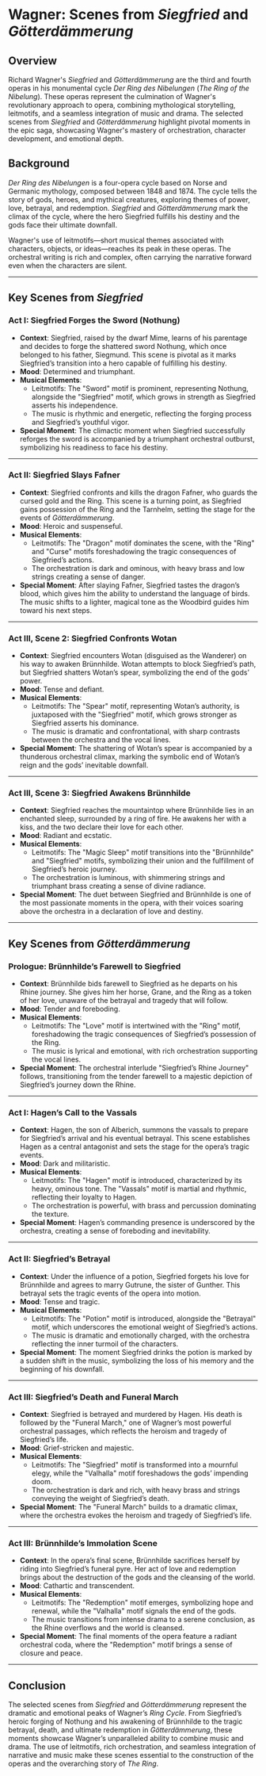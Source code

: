 # Wagner: Scenes from _Siegfried_ and _Götterdämmerung_

## Overview

Richard Wagner's _Siegfried_ and _Götterdämmerung_ are the third and fourth operas in his monumental cycle _Der Ring des Nibelungen_ (_The Ring of the Nibelung_). These operas represent the culmination of Wagner's revolutionary approach to opera, combining mythological storytelling, leitmotifs, and a seamless integration of music and drama. The selected scenes from _Siegfried_ and _Götterdämmerung_ highlight pivotal moments in the epic saga, showcasing Wagner's mastery of orchestration, character development, and emotional depth.

## Background

_Der Ring des Nibelungen_ is a four-opera cycle based on Norse and Germanic mythology, composed between 1848 and 1874. The cycle tells the story of gods, heroes, and mythical creatures, exploring themes of power, love, betrayal, and redemption. _Siegfried_ and _Götterdämmerung_ mark the climax of the cycle, where the hero Siegfried fulfills his destiny and the gods face their ultimate downfall.

Wagner's use of leitmotifs—short musical themes associated with characters, objects, or ideas—reaches its peak in these operas. The orchestral writing is rich and complex, often carrying the narrative forward even when the characters are silent.

---

## Key Scenes from _Siegfried_

### **Act I: Siegfried Forges the Sword (Nothung)**

- **Context**: Siegfried, raised by the dwarf Mime, learns of his parentage and decides to forge the shattered sword Nothung, which once belonged to his father, Siegmund. This scene is pivotal as it marks Siegfried’s transition into a hero capable of fulfilling his destiny.
- **Mood**: Determined and triumphant.
- **Musical Elements**:
  - Leitmotifs: The "Sword" motif is prominent, representing Nothung, alongside the "Siegfried" motif, which grows in strength as Siegfried asserts his independence.
  - The music is rhythmic and energetic, reflecting the forging process and Siegfried’s youthful vigor.
- **Special Moment**: The climactic moment when Siegfried successfully reforges the sword is accompanied by a triumphant orchestral outburst, symbolizing his readiness to face his destiny.

---

### **Act II: Siegfried Slays Fafner**

- **Context**: Siegfried confronts and kills the dragon Fafner, who guards the cursed gold and the Ring. This scene is a turning point, as Siegfried gains possession of the Ring and the Tarnhelm, setting the stage for the events of _Götterdämmerung_.
- **Mood**: Heroic and suspenseful.
- **Musical Elements**:
  - Leitmotifs: The "Dragon" motif dominates the scene, with the "Ring" and "Curse" motifs foreshadowing the tragic consequences of Siegfried’s actions.
  - The orchestration is dark and ominous, with heavy brass and low strings creating a sense of danger.
- **Special Moment**: After slaying Fafner, Siegfried tastes the dragon’s blood, which gives him the ability to understand the language of birds. The music shifts to a lighter, magical tone as the Woodbird guides him toward his next steps.

---

### **Act III, Scene 2: Siegfried Confronts Wotan**

- **Context**: Siegfried encounters Wotan (disguised as the Wanderer) on his way to awaken Brünnhilde. Wotan attempts to block Siegfried’s path, but Siegfried shatters Wotan’s spear, symbolizing the end of the gods’ power.
- **Mood**: Tense and defiant.
- **Musical Elements**:
  - Leitmotifs: The "Spear" motif, representing Wotan’s authority, is juxtaposed with the "Siegfried" motif, which grows stronger as Siegfried asserts his dominance.
  - The music is dramatic and confrontational, with sharp contrasts between the orchestra and the vocal lines.
- **Special Moment**: The shattering of Wotan’s spear is accompanied by a thunderous orchestral climax, marking the symbolic end of Wotan’s reign and the gods’ inevitable downfall.

---

### **Act III, Scene 3: Siegfried Awakens Brünnhilde**

- **Context**: Siegfried reaches the mountaintop where Brünnhilde lies in an enchanted sleep, surrounded by a ring of fire. He awakens her with a kiss, and the two declare their love for each other.
- **Mood**: Radiant and ecstatic.
- **Musical Elements**:
  - Leitmotifs: The "Magic Sleep" motif transitions into the "Brünnhilde" and "Siegfried" motifs, symbolizing their union and the fulfillment of Siegfried’s heroic journey.
  - The orchestration is luminous, with shimmering strings and triumphant brass creating a sense of divine radiance.
- **Special Moment**: The duet between Siegfried and Brünnhilde is one of the most passionate moments in the opera, with their voices soaring above the orchestra in a declaration of love and destiny.

---

## Key Scenes from _Götterdämmerung_

### **Prologue: Brünnhilde’s Farewell to Siegfried**

- **Context**: Brünnhilde bids farewell to Siegfried as he departs on his Rhine journey. She gives him her horse, Grane, and the Ring as a token of her love, unaware of the betrayal and tragedy that will follow.
- **Mood**: Tender and foreboding.
- **Musical Elements**:
  - Leitmotifs: The "Love" motif is intertwined with the "Ring" motif, foreshadowing the tragic consequences of Siegfried’s possession of the Ring.
  - The music is lyrical and emotional, with rich orchestration supporting the vocal lines.
- **Special Moment**: The orchestral interlude "Siegfried’s Rhine Journey" follows, transitioning from the tender farewell to a majestic depiction of Siegfried’s journey down the Rhine.

---

### **Act I: Hagen’s Call to the Vassals**

- **Context**: Hagen, the son of Alberich, summons the vassals to prepare for Siegfried’s arrival and his eventual betrayal. This scene establishes Hagen as a central antagonist and sets the stage for the opera’s tragic events.
- **Mood**: Dark and militaristic.
- **Musical Elements**:
  - Leitmotifs: The "Hagen" motif is introduced, characterized by its heavy, ominous tone. The "Vassals" motif is martial and rhythmic, reflecting their loyalty to Hagen.
  - The orchestration is powerful, with brass and percussion dominating the texture.
- **Special Moment**: Hagen’s commanding presence is underscored by the orchestra, creating a sense of foreboding and inevitability.

---

### **Act II: Siegfried’s Betrayal**

- **Context**: Under the influence of a potion, Siegfried forgets his love for Brünnhilde and agrees to marry Gutrune, the sister of Gunther. This betrayal sets the tragic events of the opera into motion.
- **Mood**: Tense and tragic.
- **Musical Elements**:
  - Leitmotifs: The "Potion" motif is introduced, alongside the "Betrayal" motif, which underscores the emotional weight of Siegfried’s actions.
  - The music is dramatic and emotionally charged, with the orchestra reflecting the inner turmoil of the characters.
- **Special Moment**: The moment Siegfried drinks the potion is marked by a sudden shift in the music, symbolizing the loss of his memory and the beginning of his downfall.

---

### **Act III: Siegfried’s Death and Funeral March**

- **Context**: Siegfried is betrayed and murdered by Hagen. His death is followed by the "Funeral March," one of Wagner’s most powerful orchestral passages, which reflects the heroism and tragedy of Siegfried’s life.
- **Mood**: Grief-stricken and majestic.
- **Musical Elements**:
  - Leitmotifs: The "Siegfried" motif is transformed into a mournful elegy, while the "Valhalla" motif foreshadows the gods’ impending doom.
  - The orchestration is dark and rich, with heavy brass and strings conveying the weight of Siegfried’s death.
- **Special Moment**: The "Funeral March" builds to a dramatic climax, where the orchestra evokes the heroism and tragedy of Siegfried’s life.

---

### **Act III: Brünnhilde’s Immolation Scene**

- **Context**: In the opera’s final scene, Brünnhilde sacrifices herself by riding into Siegfried’s funeral pyre. Her act of love and redemption brings about the destruction of the gods and the cleansing of the world.
- **Mood**: Cathartic and transcendent.
- **Musical Elements**:
  - Leitmotifs: The "Redemption" motif emerges, symbolizing hope and renewal, while the "Valhalla" motif signals the end of the gods.
  - The music transitions from intense drama to a serene conclusion, as the Rhine overflows and the world is cleansed.
- **Special Moment**: The final moments of the opera feature a radiant orchestral coda, where the "Redemption" motif brings a sense of closure and peace.

---

## Conclusion

The selected scenes from _Siegfried_ and _Götterdämmerung_ represent the dramatic and emotional peaks of Wagner’s _Ring Cycle_. From Siegfried’s heroic forging of Nothung and his awakening of Brünnhilde to the tragic betrayal, death, and ultimate redemption in _Götterdämmerung_, these moments showcase Wagner’s unparalleled ability to combine music and drama. The use of leitmotifs, rich orchestration, and seamless integration of narrative and music make these scenes essential to the construction of the operas and the overarching story of _The Ring_.
